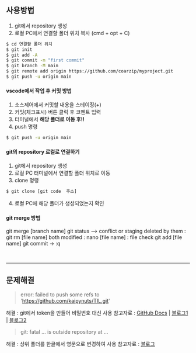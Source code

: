 ## 사용방법
1. git에서 repository 생성
2. 로컬 PC에서 연결할 폴더 위치 복사 (cmd + opt + C)
```bash
$ cd 연결할 폴더 위치
$ git init
$ git add -A
$ git commit -m "first commit"
$ git branch -M main
$ git remote add origin https://github.com/coarzip/myproject.git
$ git push -u origin main 
```

#### vscode에서 작업 후 커밋 방법
1. 소스제어에서 커밋할 내용을 스테이징(+)
2. 커밋(체크표시) 버튼 클릭 후 코멘트 입력
3. 터미널에서 **해당 폴더로 이동 후!!** 
4. push 명령
```bash
$ git push -u origin main
```

#### git의 repository 로컬로 연결하기
1. git에서 repository 생성
2. 로컬 PC 터미널에서 연결할 폴더 위치로 이동
3. clone 명령
```bash
$ git clone [git code  주소]
```
4. 로컬 PC에 해당 폴더가 생성되었는지 확인


#### git merge 방법
git merge [branch name]
git status  --> conflict or staging
    deleted by them : git rm [file name]
    both modified : 
        nano [file name] : file check
        git add [file name]
git commit -> :q


<br>

-----
## 문제해결

> error: failed to push some refs to 'https://github.com/kaipynuts/TIL.git'

해결 : git에서 token을 만들어 비밀번호 대신 사용
참고자료 : [GitHub Docs](https://docs.github.com/en/authentication/keeping-your-account-and-data-secure/creating-a-personal-access-token) | [블로그1](https://shinye0213.tistory.com/105) | [블로그2](https://hyeo-noo.tistory.com/184)


> git: fatal ... is outside repository at ...

해결 : 상위 폴더를 한글에서 영문으로 변경하여 사용
참고자료 : [블로그](https://gyong0117.tistory.com/entry/M1-%EB%A7%A5%EB%B6%81-Git-fatal-is-outside-repository-at-%EC%98%A4%EB%A5%98-%ED%95%B4%EA%B2%B0)